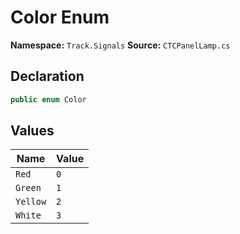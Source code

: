 # Color Enum

**Namespace:** `Track.Signals`
**Source:** `CTCPanelLamp.cs`

## Declaration

```csharp
public enum Color
```

## Values

| Name | Value |
|------|-------|
| `Red` | `0` |
| `Green` | `1` |
| `Yellow` | `2` |
| `White` | `3` |

